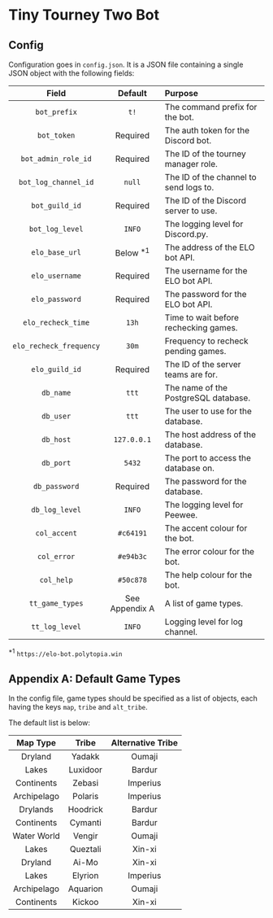 # Tiny Tourney Two Bot

## Config

Configuration goes in `config.json`. It is a JSON file containing a single JSON object with the following fields:

| Field                   | Default        | Purpose                               |
|:-----------------------:|:--------------:|:--------------------------------------|
| `bot_prefix`            | `t!`           | The command prefix for the bot.       |
| `bot_token`             | Required       | The auth token for the Discord bot.   |
| `bot_admin_role_id`     | Required       | The ID of the tourney manager role.   |
| `bot_log_channel_id`    | `null`         | The ID of the channel to send logs to.|
| `bot_guild_id`          | Required       | The ID of the Discord server to use.  |
| `bot_log_level`         | `INFO`         | The logging level for Discord.py.     |
| `elo_base_url`          | Below <sup>*1</sup> | The address of the ELO bot API.  |
| `elo_username`          | Required       | The username for the ELO bot API.     |
| `elo_password`          | Required       | The password for the ELO bot API.     |
| `elo_recheck_time`      | `13h`          | Time to wait before rechecking games. |
| `elo_recheck_frequency` | `30m`          | Frequency to recheck pending games.   |
| `elo_guild_id`          | Required       | The ID of the server teams are for.   |
| `db_name`               | `ttt`          | The name of the PostgreSQL database.  |
| `db_user`               | `ttt`          | The user to use for the database.     |
| `db_host`               | `127.0.0.1`    | The host address of the database.     |
| `db_port`               | `5432`         | The port to access the database on.   |
| `db_password`           | Required       | The password for the database.        |
| `db_log_level`          | `INFO`         | The logging level for Peewee.         |
| `col_accent`            | `#c64191`      | The accent colour for the bot.        |
| `col_error`             | `#e94b3c`      | The error colour for the bot.         |
| `col_help`              | `#50c878`      | The help colour for the bot.          |
| `tt_game_types`         | See Appendix A | A list of game types.                 |
| `tt_log_level`          | `INFO`         | Logging level for log channel.        |

<sup>*1</sup> `https://elo-bot.polytopia.win`

## Appendix A: Default Game Types

In the config file, game types should be specified as a list of objects, each having the keys `map`, `tribe` and `alt_tribe`.

The default list is below:

| Map Type    | Tribe    | Alternative Tribe |
|:-----------:|:--------:|:-----------------:|
| Dryland     | Yadakk   | Oumaji            |
| Lakes       | Luxidoor | Bardur            |
| Continents  | Zebasi   | Imperius          |
| Archipelago | Polaris  | Imperius          |
| Drylands    | Hoodrick | Bardur            |
| Continents  | Cymanti  | Bardur            |
| Water World | Vengir   | Oumaji            |
| Lakes       | Queztali | Xin-xi            |
| Dryland     | Ai-Mo    | Xin-xi            |
| Lakes       | Elyrion  | Imperius          |
| Archipelago | Aquarion | Oumaji            |
| Continents  | Kickoo   | Xin-xi            |
